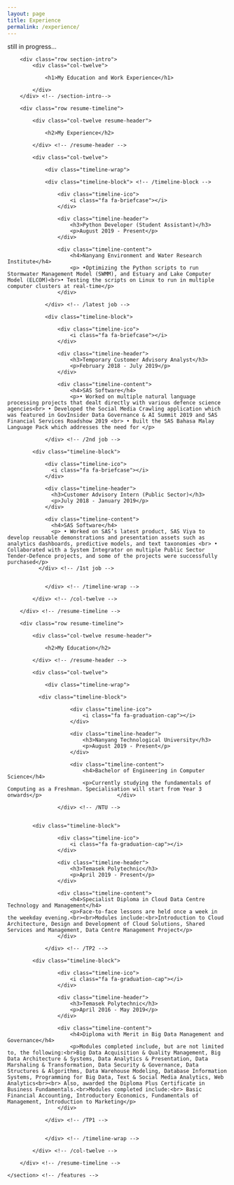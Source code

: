 ```yaml
---
layout: page
title: Experience
permalink: /experience/
---
```


<head>
still in progress...
</head>
<section id="resume" class="grey-section">

   		<div class="row section-intro">
      		<div class="col-twelve">

      			<h1>My Education and Work Experience</h1>

      		</div>
      	</div> <!-- /section-intro-->

      	<div class="row resume-timeline">

      		<div class="col-twelve resume-header">

      			<h2>My Experience</h2>

      		</div> <!-- /resume-header -->

      		<div class="col-twelve">

      			<div class="timeline-wrap">

   				<div class="timeline-block"> <!-- /timeline-block -->

   	   				<div class="timeline-ico">
   	   					<i class="fa fa-briefcase"></i>
   	   				</div>

   	   				<div class="timeline-header">
   	   					<h3>Python Developer (Student Assistant)</h3>
   	   					<p>August 2019 - Present</p>
   	   				</div>

   	   				<div class="timeline-content">
   	   					<h4>Nanyang Environment and Water Research Institute</h4>
   	   					<p> •Optimizing the Python scripts to run Stormwater Management Model (SWMM), and Estuary and Lake Computer Model (ELCOM)<br>• Testing the scripts on Linux to run in multiple computer clusters at real-time</p>
   	   				</div>

   	   			</div> <!-- /latest job -->

   				<div class="timeline-block">

   	   				<div class="timeline-ico">
   	   					<i class="fa fa-briefcase"></i>
   	   				</div>

   	   				<div class="timeline-header">
   	   					<h3>Temporary Customer Advisory Analyst</h3>
   	   					<p>February 2018 - July 2019</p>
   	   				</div>

   	   				<div class="timeline-content">
   	   					<h4>SAS Software</h4>
   	   					<p>• Worked on multiple natural language processing projects that dealt directly with various defence science agencies<br> • Developed the Social Media Crawling application which was featured in GovInsider Data Governance & AI Summit 2019 and SAS Financial Services Roadshow 2019 <br> • Built the SAS Bahasa Malay Language Pack which addresses the need for </p>

   	   			</div> <!-- /2nd job -->

            <div class="timeline-block">

                <div class="timeline-ico">
                  <i class="fa fa-briefcase"></i>
                </div>

                <div class="timeline-header">
                  <h3>Customer Advisory Intern (Public Sector)</h3>
                  <p>July 2018 - January 2019</p>
                </div>

                <div class="timeline-content">
                  <h4>SAS Software</h4>
                  <p> • Worked on SAS’s latest product, SAS Viya to develop reusable demonstrations and presentation assets such as analytics dashboards, predictive models, and text taxonomies <br> • Collaborated with a System Integrator on multiple Public Sector Tender-Defence projects, and some of the projects were successfully purchased</p>
              </div> <!-- /1st job -->


      			</div> <!-- /timeline-wrap -->

      		</div> <!-- /col-twelve -->

      	</div> <!-- /resume-timeline -->

      	<div class="row resume-timeline">

      		<div class="col-twelve resume-header">

      			<h2>My Education</h2>

      		</div> <!-- /resume-header -->

      		<div class="col-twelve">

      			<div class="timeline-wrap">

              <div class="timeline-block">

     	   				<div class="timeline-ico">
     	   					<i class="fa fa-graduation-cap"></i>
     	   				</div>

     	   				<div class="timeline-header">
     	   					<h3>Nanyang Technological University</h3>
     	   					<p>August 2019 - Present</p>
     	   				</div>

     	   				<div class="timeline-content">
     	   					<h4>Bachelor of Engineering in Computer Science</h4>
     	   					<p>Currently studying the fundamentals of Computing as a Freshman. Specialisation will start from Year 3 onwards</p>     	   				</div>

     	   			</div> <!-- /NTU -->


            <div class="timeline-block">

   	   				<div class="timeline-ico">
   	   					<i class="fa fa-graduation-cap"></i>
   	   				</div>

   	   				<div class="timeline-header">
   	   					<h3>Temasek Polytechnic</h3>
   	   					<p>April 2019 - Present</p>
   	   				</div>

   	   				<div class="timeline-content">
   	   					<h4>Specialist Diploma in Cloud Data Centre Technology and Management</h4>
   	   					<p>Face-to-face lessons are held once a week in the weekday evening.<br><br>Modules include:<br>Introduction to Cloud Architecture, Design and Development of Cloud Solutions, Shared Services and Management, Data Centre Management Project</p>
   	   				</div>

   	   			</div> <!-- /TP2 -->

            <div class="timeline-block">

   	   				<div class="timeline-ico">
   	   					<i class="fa fa-graduation-cap"></i>
   	   				</div>

   	   				<div class="timeline-header">
   	   					<h3>Temasek Polytechnic</h3>
   	   					<p>April 2016 - May 2019</p>
   	   				</div>

   	   				<div class="timeline-content">
   	   					<h4>Diploma with Merit in Big Data Management and Governance</h4>
   	   					<p>Modules completed include, but are not limited to, the following:<br>Big Data Acquisition & Quality Management, Big Data Architecture & Systems, Data Analytics & Presentation, Data Marshaling & Transformation, Data Security & Governance, Data Structures & Algorithms, Data Warehouse Modeling, Database Information Systems, Programming for Big Data, Text & Social Media Analytics, Web Analytics<br><br> Also, awarded the Diploma Plus Certificate in Business Fundamentals.<br>Modules completed include:<br> Basic Financial Accounting, Introductory Economics, Fundamentals of Management, Introduction to Marketing</p>
   	   				</div>

   	   			</div> <!-- /TP1 -->


      			</div> <!-- /timeline-wrap -->

      		</div> <!-- /col-twelve -->

      	</div> <!-- /resume-timeline -->

   	</section> <!-- /features -->

